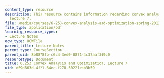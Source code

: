 ```yaml
---
content_type: resource
description: This resource contains information regarding convex analysis and optimization,
  lecture 7.
file: /media/courses/6-253-convex-analysis-and-optimization-spring-2012/d69d863d4f2164ecf27850221ebb3b59_MIT6_253S12_lec07.pdf
file_type: application/pdf
learning_resource_types:
- Lecture Notes
ocw_type: OCWFile
parent_title: Lecture Notes
parent_type: CourseSection
parent_uid: 8b8878fb-c6c4-3ed0-0871-4c37aaf3d9c0
resourcetype: Document
title: 6.253 Convex Analysis and Optimization, Lecture 7
uid: d69d863d-4f21-64ec-f278-50221ebb3b59
---
```

